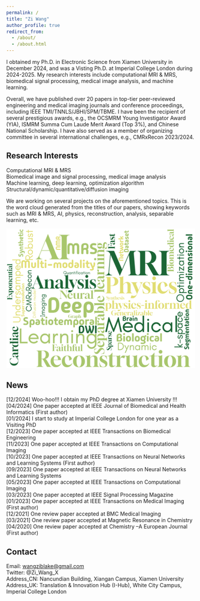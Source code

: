 ```yaml
---
permalink: /
title: "Zi Wang"
author_profile: true
redirect_from: 
  - /about/
  - /about.html
---
```


I obtained my Ph.D. in Electronic Science from Xiamen University in December 2024, and was a Visting Ph.D. at Imperial College London during 2024-2025. My research interests include computational MRI & MRS, biomedical signal processing, medical image analysis, and machine learning. 

Overall, we have published over 20 papers in top-tier peer-reviewed engineering and medical imaging journals and conference proceedings, including IEEE TMI/TNNLS/JBHI/SPM/TBME. I have been the recipient of several prestigious awards, e.g., the OCSMRM Young Investigator Award (YIA), ISMRM Summa Cum Laude Merit Award (Top 3%), and Chinese National Scholarship. I have also served as a member of organizing committee in several international challenges, e.g., CMRxRecon 2023/2024.

Research Interests
------
Computational MRI & MRS\
Biomedical image and signal processing, medical image analysis\
Machine learning, deep learning, optimization algorithm\
Structural/dynamic/quantitative/diffusion imaging

We are working on several projects on the aforementioned topics. This is the word cloud generated from the titles of our papers, showing keywords such as MRI & MRS, AI, physics, reconstruction, analysis, separable learning, etc.
<p align="center"> 
  <img width="600" src="/images/wordcloud.png" />
</p>

News
------
[12/2024] Woo-hoo!!! I obtain my PhD degree at Xiamen University !!!\
[04/2024] One paper accepted at IEEE Journal of Biomedical and Health Informatics (First author)\
[01/2024] I start to study at Imperial College London for one year as a Visiting PhD\
[12/2023] One paper accepted at IEEE Transactions on Biomedical Engineering\
[11/2023] One paper accepted at IEEE Transactions on Computational Imaging\
[10/2023] One paper accepted at IEEE Transactions on Neural Networks and Learning Systems (First author)\
[09/2023] One paper accepted at IEEE Transactions on Neural Networks and Learning Systems\
[05/2023] One paper accepted at IEEE Transactions on Computational Imaging\
[03/2023] One paper accepted at IEEE Signal Processing Magazine\
[01/2023] One paper accepted at IEEE Transactions on Medical Imaging (First author)\
[12/2021] One review paper accepted at BMC Medical Imaging\
[03/2021] One review paper accepted at Magnetic Resonance in Chemistry\
[04/2020] One review paper accepted at Chemistry –A European Journal (First author)

Contact
------
Email: wangziblake@gmail.com\
Twitter: @Zi_Wang_X\
Address_CN: Nancundian Building, Xiangan Campus, Xiamen University\
Address_UK: Translation & Innovation Hub (I-Hub), White City Campus, Imperial College London
